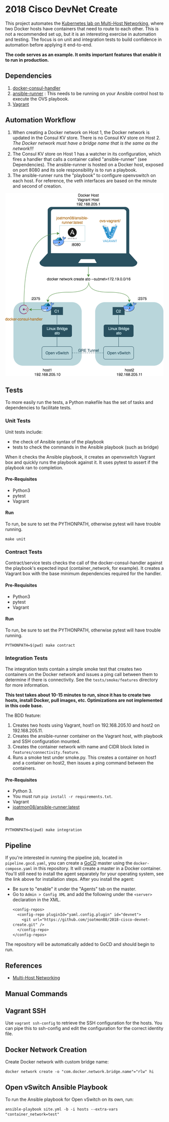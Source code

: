 # 2018 Cisco DevNet Create

This project automates the [Kubernetes lab on Multi-Host Networking](http://docker-k8s-lab.readthedocs.io/en/latest/docker/docker-ovs.html),
where two Docker hosts have containers that need to route to each other. This is
not a recommended set up, but it is an interesting exercise in automation and
testing. The focus is on unit and integration tests to
build confidence in automation before applying it end-to-end.

**The code serves as an example. It omits important features that enable it
to run in production.**

## Dependencies
1. [docker-consul-handler](https://github.com/joatmon08/docker-consul-handler)
1. [ansible-runner](https://github.com/joatmon08/ansible-runner) : This needs
to be running on your Ansible control host to execute the OVS playbook.
1. [Vagrant](https://www.vagrantup.com/downloads.html)

## Automation Workflow
1. When creating a Docker network on Host 1, the Docker network is updated
in the Consul KV store. There is no Consul KV store on Host 2. _The Docker
network must have a bridge name that is the same as the network!!!_
1. The Consul KV store on Host 1 has a watcher in its configuration, which
fires a handler that calls a container called "ansible-runner" (see Dependencies).
The ansible-runner is hosted on a Docker host, exposed on port 8080 and its
sole responsibility is to run a playbook.
1. The ansible-runner runs the "playbook" to configure openvswitch on each
host. For reference, the veth interfaces are based on the minute and second
of creation.

![Image of Open vSwitch Automation Workflow](images/2017-ato-demo-setup.png)

## Tests
To more easily run the tests, a Python makefile has the set of tasks
and dependencies to facilitate tests.

### Unit Tests
Unit tests include:
* the check of Ansible syntax of the playbook
* tests to check the commands in the Ansible playbook (such as bridge)

When it checks the Ansible playbook, it creates an openvswitch Vagrant box
and quickly runs the playbook against it. It uses pytest to assert if the
playbook ran to completion.

#### Pre-Requisites
* Python3
* pytest
* Vagrant

#### Run
To run, be sure to set the PYTHONPATH, otherwise pytest will
have trouble running.
```
make unit
```

### Contract Tests
Contract/service tests checks the call of the docker-consul-handler
against the playbook's expected input (container_network, for example).
It creates a Vagrant box with the base minimum dependencies
required for the handler.

#### Pre-Requisites
* Python3
* pytest
* Vagrant

#### Run
To run, be sure to set the PYTHONPATH, otherwise pytest will
have trouble running.
```
PYTHONPATH=$(pwd) make contract
```

### Integration Tests
The integration tests contain a simple smoke test that creates two containers
on the Docker network and issues a ping call between them to determine if
there is connectivity. See the `tests/smoke/features` directory for more
information.

**This test takes about 10-15 minutes to run, since it has to create two
hosts, install Docker, pull images, etc. Optimizations are not
implemented in this code base.**

The BDD feature:
1. Creates two hosts using Vagrant, host1 on 192.168.205.10 and host2
on 192.168.205.11.
1. Creates the ansible-runner container on the Vagrant host, with playbook
and SSH configuration mounted.
1. Creates the container network with name and CIDR block listed in
`features/connectivity.feature`.
1. Runs a smoke test under smoke.py. This creates a container on host1
and a container on host2, then issues a ping command between the containers.

#### Pre-Requisites
* Python 3.
* You must run `pip install -r requirements.txt`.
* Vagrant
* [joatmon08/ansible-runner:latest](https://hub.docker.com/r/joatmon08/ansible-runner/)

#### Run
```
PYTHONPATH=$(pwd) make integration
```

## Pipeline
If you're interested in running the pipeline job, located in `pipeline.gocd.yaml`,
you can create a [GoCD](https://docs.gocd.org/current/installation/installing_go_agent.html) master
using the `docker-compose.yaml` in this repository. It will create a master in a Docker container.
You'll still need to install the agent separately for your operating system, see the link above
for installation steps. After you install the agent:

* Be sure to "enable" it under the "Agents" tab on the master.
* Go to `Admin > Config XML` and add the following under the `<server>`
  declaration in the XML.
  ```
  <config-repos>
    <config-repo pluginId="yaml.config.plugin" id="devnet">
      <git url="https://github.com/joatmon08/2018-cisco-devnet-create.git" />
    </config-repo>
  </config-repos>
  ```

The repository will be automatically added to GoCD and should begin to run.

## References
* [Multi-Host Networking](http://docker-k8s-lab.readthedocs.io/en/latest/docker/docker-ovs.html)

## Manual Commands
## Vagrant SSH
Use `vagrant ssh-config` to retrieve the SSH configuration for the hosts.
You can pipe this to ssh-config and edit the configuration for the correct
identity file.

## Docker Network Creation
Create Docker network with custom bridge name:
```
docker network create -o "com.docker.network.bridge.name"="rlw" hi
```

## Open vSwitch Ansible Playbook
To run the Ansible playbook for Open vSwitch on its own, run:
```
ansible-playbook site.yml -b -i hosts --extra-vars "container_network=test"
```
